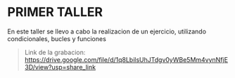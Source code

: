 # PRIMER TALLER

En este taller se llevo a cabo la realizacion de un ejercicio, utilizando condicionales, bucles y funciones


>Link de la grabacion:  https://drive.google.com/file/d/1q8LbilsUhJTdgv0yWBe5Mm4vynNfjE3D/view?usp=share_link

